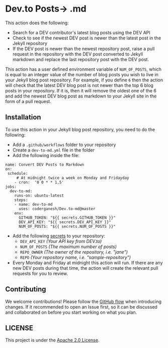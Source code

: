 # Dev.to Posts-> .md
This action does the following:

* Search for a DEV contributor's latest blog posts using the DEV API
* Check to see if the newest DEV post is newer than the latest post in the Jekyll repository
* If the DEV post is newer than the newest repository post, raise a pull request in the repository with the DEV post converted to Jekyll markdown and replace the last repository post with the DEV post.

This action has a user defined environment variable of `NUM_OF_POSTS`, which is equal to an integer value of the number of blog posts you wish to live in your Jekyll blog post repository. For example, if you define `6` then the action will check that the latest DEV blog post is not newer than the top 6 blog posts in your repository. If it is, then it will remove the oldest one of the 6 and add the newest DEV blog post as markdown to your Jekyll site in the form of a pull request.

## Installation

To use this action in your Jekyll blog post repository, you need to do the following:

* Add a `.github/workflows` folder to your repository
* Create a `dev-to-md.yml` file in the folder
* Add the following inside the file:

```
name: Convert DEV Posts to Markdown
on:
 schedule:
     # At midnight twice a week on Monday and Fridayday
    - cron:  '0 0 * * 1,5'
jobs:
  dev-to-md:
    runs-on: ubuntu-latest
    steps:
    - name: dev-to-md
      uses: coderganesh/Dev.to-md@master
    env:
      GITHUB_TOKEN: "${{ secrets.GITHUB_TOKEN }}"
      DEV_API_KEY: "${{ secrets.DEV_API_KEY }}"
      NUM_OF_POSTS: "${{ secrets.NUM_OF_POSTS }}"
```

* Add the following [secrets](https://help.github.com/en/actions/configuring-and-managing-workflows/creating-and-storing-encrypted-secrets) to your repository:
    * `DEV_API_KEY` *(Your API key from DEV.to)*
    * `NUM_OF_POSTS` *(The maximum number of posts)*
    * `REPO_OWNER` *(The owner of the repository, i.e. "jane")*
    * `REPO` *(Your repository name, i.e. "sample-repository")*
* Every Monday and Friday at midnight this action will run. If there are any new DEV posts during that time, the action will create the relevant pull requests for you to review.

## Contributing

We welcome contributions! Please follow the [GitHub flow](https://guides.github.com/introduction/flow/) when introducing changes. If it recommended to open an Issue first, so it can be discussed and collaborated on before you start working on what you plan.

## LICENSE

This project is under the [Apache 2.0 License](LICENSE).
